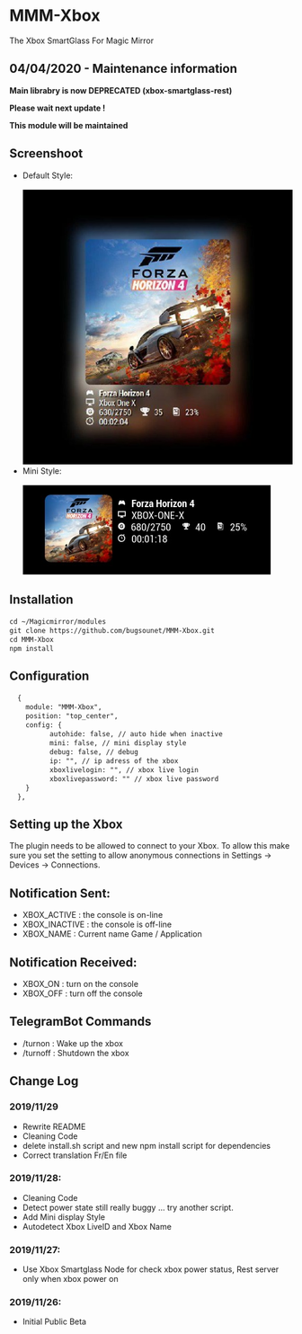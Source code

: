 # MMM-Xbox

The Xbox SmartGlass For Magic Mirror

## 04/04/2020 - Maintenance information 

**Main librabry is now DEPRECATED (xbox-smartglass-rest)**

**Please wait next update !**

**This module will be maintained**

## Screenshoot
* Default Style:<br><br>
![](https://github.com/bugsounet/MMM-Xbox/blob/master/screenshoot.jpg)<br>
* Mini Style:<br><br>
![](https://github.com/bugsounet/MMM-Xbox/blob/master/screenshoot2.jpg)

## Installation
```
cd ~/Magicmirror/modules
git clone https://github.com/bugsounet/MMM-Xbox.git
cd MMM-Xbox
npm install
```

## Configuration
```
  {
    module: "MMM-Xbox",
    position: "top_center",
    config: {
		  autohide: false, // auto hide when inactive
		  mini: false, // mini display style
		  debug: false, // debug
		  ip: "", // ip adress of the xbox
		  xboxlivelogin: "", // xbox live login
		  xboxlivepassword: "" // xbox live password
    }
  },
```

## Setting up the Xbox
The plugin needs to be allowed to connect to your Xbox. To allow this make sure you set the setting to allow anonymous connections in Settings -> Devices -> Connections.

## Notification Sent:
* XBOX_ACTIVE : the console is on-line
* XBOX_INACTIVE : the console is off-line
* XBOX_NAME : Current name Game / Application

## Notification Received:
* XBOX_ON : turn on the console
* XBOX_OFF : turn off the console

## TelegramBot Commands
* /turnon : Wake up the xbox
* /turnoff : Shutdown the xbox

## Change Log

### 2019/11/29
* Rewrite README
* Cleaning Code 
* delete install.sh script and new npm install script for dependencies
* Correct translation Fr/En file 
### 2019/11/28:
* Cleaning Code
* Detect power state still really buggy ... try another script.
* Add Mini display Style
* Autodetect Xbox LiveID and Xbox Name
### 2019/11/27:
* Use Xbox Smartglass Node for check xbox power status, Rest server only when xbox power on
### 2019/11/26:
* Initial Public Beta
